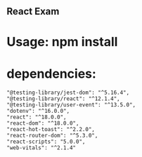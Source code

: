 ## React Exam

# Usage: npm install

# dependencies:

    "@testing-library/jest-dom": "^5.16.4",
    "@testing-library/react": "^12.1.4",
    "@testing-library/user-event": "^13.5.0",
    "dotenv": "^16.0.0",
    "react": "^18.0.0",
    "react-dom": "^18.0.0",
    "react-hot-toast": "^2.2.0",
    "react-router-dom": "^5.3.0",
    "react-scripts": "5.0.0",
    "web-vitals": "^2.1.4"
